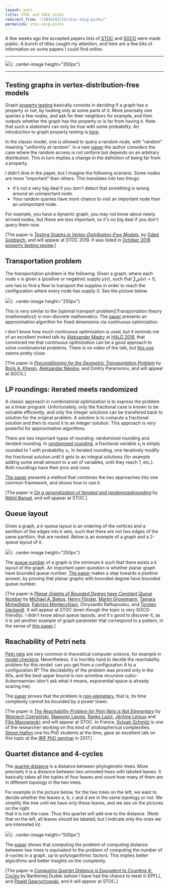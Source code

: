 ```yaml
---
layout: post
title: STOC and SOCG picks
redirect_from: "/2019/03/13/stoc-socg-picks/"
permalink: stoc-socg-picks
---
```


A few weeks ago the accepted papers lists of 
[STOC](http://acm-stoc.org/stoc2019/) 
and 
[SOCG](http://eecs.oregonstate.edu/socg19/) 
were made public. 
A bunch of titles caught my attention, and here are a few bits of information on
some papers I could find online.

---

![](assets/saucisses.png){: .center-image height="350px"}

---


## Testing graphs in vertex-distribution-free models 

Graph [property testing](https://en.wikipedia.org/wiki/Property_testing) 
basically consists in deciding if a graph has a property 
or not, by looking only at some parts of it. 
More precisely one queries a few nodes, and ask for their neighbors for example, 
and then outputs whether the graph has the property or is far from having 
it. Note that such a statement can only be true with some probability.
An introduction to graph property testing is 
[here](http://www.wisdom.weizmann.ac.il/~/oded/COL/tgp-intro.pdf).

In the classic model, one is allowed to query a random node, with "random" 
meaning "uniformly at random". In a new 
[paper](http://www.wisdom.weizmann.ac.il/~/oded/VO/vdf.pdf)
the author considers the case where the random access is not uniform but depends 
on an arbitrary distribution. This in turn implies a change in the definition of 
being far from a property. 

I didn't dive in the paper, but I imagine the following scenario. 
Some nodes are more "important" than others. This translates into two things:

* It's not a very big deal if you don't detect that something is wrong around
an unimportant node.
* Your random queries have more chance to visit an important node than an 
unimportant node.

For example, you have a dynamic graph, you may not know about newly arrived 
nodes, but these are less important, so it's no big deal if you don't query them
now.

[The paper is 
*[Testing Graphs in Vertex-Distribution-Free Models](http://www.wisdom.weizmann.ac.il/~/oded/VO/vdf.pdf)*,
by [Oded Goldreich](http://www.wisdom.weizmann.ac.il/~oded/), 
and will appear at STOC 2019.
It was listed in 
[October 2018 property testing review](https://ptreview.sublinear.info/?p=1044).]


## Transportation problem

The transportation problem is the following. 
Given a graph, where each node $v$ is given a (positive or negative) supply 
$\mu(v)$, such that $\sum_v \mu(v)=0$, one has to find a flow to transport the 
supplies in order to reach the configuration where every node has supply 0. 
See the picture below.

![](assets/transportation.png){: .center-image height="250px"}

This is very similar to the 
[optimal transport problem](Transportation theory (mathematics)) in non-discrete 
mathematics. The [paper](https://arxiv.org/pdf/1902.08384.pdf) presents an 
approximation algorithm for fixed dimensions via continuous optimization. 

I don't know how much continuous optimization is used, but it reminds me of an 
excellent invited talk by 
[Aleksander Mądry](https://people.csail.mit.edu/madry/) at 
[HALG 2016](http://2016.highlightsofalgorithms.org/), that convinced me that 
continuous optimization can be a good approach to solve combinatorial problems.
There is no video of the talk, but 
[this one](https://www.youtube.com/watch?v=noRNcDbqtVY)
seems pretty close.

[The paper is 
*[Preconditioning for the Geometric Transportation Problem](https://arxiv.org/pdf/1902.08384.pdf)*
by [Boris A. Khesin](http://www.math.toronto.edu/khesin/),
[Aleksandar Nikolov](http://www.cs.toronto.edu/~anikolov/),
and Dmitry Paramonov, and will appear at SOCG.]

## LP roundings: iterated meets randomized

A classic approach in combinatorial optimization is to express the problem as a 
linear program. 
Unfortunately, only the fractional case is known to be solvable 
efficiently, and only the integer solutions can be transfered back to solution 
for the original problem. 
A solution is to compute a fractional solution and then to round it to an integer 
solution. This approach is very powerful for approximation algorithms. 

There are two important types of rounding: randomized rounding and iterated 
rounding. 
In [randomized rounding](https://en.wikipedia.org/wiki/Randomized_rounding), 
a fractional variable $x_i$ is simply rounded to 1 
with probability $x_i$. 
In iterated rounding, one iteratively modify the fractional solution until it 
gets to an integral solutions (for example adding some small amount to a set of 
variables, until they reach 1, etc.). 
Both roundings have their pros and cons.

[The paper](https://arxiv.org/pdf/1811.01597.pdf) presents a method that 
combines the two approaches into one common framework, and shows how to use it. 

[The paper is 
*[On a generalization of iterated and randomizedrounding](https://arxiv.org/pdf/1811.01597.pdf)*
by [Nikhil Bansal](https://www.win.tue.nl/~nikhil/), and will appear at STOC.]

## Queue layout

Given a graph, a $k$-queue layout is an ordering of the vertices and a partition 
of the
edges into $k$ sets, such that there are not two edges of the same partition, 
that are nested. 
Below is an example of a graph and a 2-queue layout of it.

![](assets/queue-layout.png){: .center-image height="250px"}

The [queue number](https://en.wikipedia.org/wiki/Queue_number) of a graph is 
the minimum $k$ such that there exists a $k$ layout of the graph. 
An important open question is whether planar graph have bounded queue number. 
[The paper](https://arxiv.org/pdf/1811.00816.pdf) makes a step towards a positive
answer, by proving that planar graphs with bounded degree have bounded queue 
number.

[The paper is 
*[Planar Graphs of Bounded Degree have Constant Queue Number](https://arxiv.org/pdf/1811.00816.pdf)*
by 
[Michael A. Bekos](http://algo.inf.uni-tuebingen.de/?site=mitarbeiter/michaelbekos/index), 
[Henry Förster](http://www-pr.informatik.uni-tuebingen.de/?site=mitarbeiter/henryfoerster/index),
[Martin Gronemann](https://informatik.uni-koeln.de/ls-juenger/people/gronemann/), 
[Tamara Mchedlidze](https://i11www.iti.kit.edu/en/members/tamara_mchedlidze/index),
[Fabrizio Montecchiani](http://mozart.diei.unipg.it/montecchiani/), 
Chrysanthi Raftopoulou, and
[Torsten Ueckerdt](https://i11www.iti.kit.edu/en/members/torsten_ueckerdt/index).
It will appear at STOC (even though the topic is very SOCG-friendly).
I didn't know about queue layouts, and it's good to discover it, as it is yet 
another example of graph parameter that correspond to a pattern, in the sense of 
[this paper](https://arxiv.org/abs/1812.05913).]

## Reachability of Petri nets

[Petri nets](https://en.wikipedia.org/wiki/Petri_net) are very common in 
theoretical computer science, for 
example in [model checking](https://en.wikipedia.org/wiki/Model_checking). 
Nevertheless, it is horribly hard to decide the reachability problem for this 
model: can you get from a configuration $A$ to a configuration $B$?
The decidability of the problem was proved only in the 80s, and the best 
upper bound is non-primitive recursive cubic-Ackermannian (don't ask what it 
means, exponential space is already scaring me). 
 
The [paper](https://arxiv.org/pdf/1809.07115.pdf) proves that the problem is 
[non-elemetary](https://en.wikipedia.org/wiki/Nonelementary_problem), that is, 
its time complexity cannot be bounded by a power tower. 

[The paper is 
*[The Reachability Problem for Petri Nets is Not Elementary](https://arxiv.org/pdf/1809.07115.pdf)*
by [Wojciech Czerwiński](https://www.mimuw.edu.pl/~wczerwin/),
[Sławomir Lasota](https://mimuw.edu.pl/~sl/),
[Ranko Lazić](https://warwick.ac.uk/fac/sci/dcs/people/ranko_lazic),
[Jérôme Leroux](https://www.labri.fr/perso/leroux/) and 
[Filip Mazowiecki](https://www.labri.fr/perso/fmazowiecki/); and will appear at STOC.
In France, [Sylvain Schmitz](http://www.lsv.fr/~schmitz/index.html.en) is one 
of the researcher working on this kind of stratospherical complexities. 
[Simon Halfon](http://www.lsv.fr/~halfon/) one his PhD students at the time, 
gave an excellent talk on this topic at the 
[IRIF PhD seminar](https://www.irif.fr/en/seminaires/doctorants/index) in 2017.]

## Quartet distance and 4-cycles

The [quartet distance](https://en.wikipedia.org/wiki/Quartet_distance) is a 
distance between phylogenetic trees. More precisely it is a distance between two 
unrooted trees with labeled leaves. It basically takes all the tuples of four 
leaves and count how many of them are in different topology in the two trees. 

For example in the picture below, for the two trees on the left, we want to 
decide whether the leaves $a$, $b$, $c$ and $d$ are in the same topology or not. 
We simplify the tree until we have only these leaves, and we see on the pictures
on the right  
that it is not the case. Thus this quartet will add one to the distance. 
(Note that on the left, all leaves should be labeled, but I indicate only the 
ones we are interested in).

![](assets/quartet.png){: .center-image height="500px"}

The [paper](https://arxiv.org/pdf/1811.06244.pdf) shows that computing the 
problem of computing 
distance between two trees is equivalent to the problem of computing the number 
of 4-cycles in a graph, up to 
polylogarithmic factors. This implies better algorithms and better insights
on the complexity.

[The paper is
*[Computing Quartet Distance is Equivalent to Counting 4-Cycles](https://arxiv.org/pdf/1811.06244.pdf)*
 by Bartłomiej Dudek (whom I have had the chance to meet in EPFL), 
and [Paweł Gawrychowski](https://sites.google.com/a/cs.uni.wroc.pl/gawry/), and 
it
will appear at STOC.]

